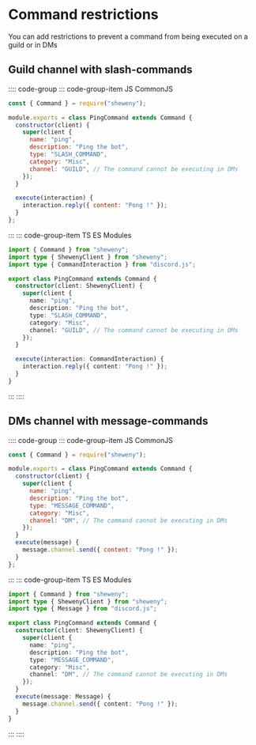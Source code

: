 # Command restrictions

You can add restrictions to prevent a command from being executed on a guild or in DMs

## Guild channel with slash-commands

:::: code-group
::: code-group-item JS CommonJS

```js
const { Command } = require("sheweny");

module.exports = class PingCommand extends Command {
  constructor(client) {
    super(client {
      name: "ping",
      description: "Ping the bot",
      type: "SLASH_COMMAND",
      category: "Misc",
      channel: "GUILD", // The command cannot be executing in DMs
    });
  }

  execute(interaction) {
    interaction.reply({ content: "Pong !" });
  }
};
```

:::
::: code-group-item TS ES Modules

```ts
import { Command } from "sheweny";
import type { ShewenyClient } from "sheweny";
import type { CommandInteraction } from "discord.js";

export class PingCommand extends Command {
  constructor(client: ShewenyClient) {
    super(client {
      name: "ping",
      description: "Ping the bot",
      type: "SLASH_COMMAND",
      category: "Misc",
      channel: "GUILD", // The command cannot be executing in DMs
    });
  }

  execute(interaction: CommandInteraction) {
    interaction.reply({ content: "Pong !" });
  }
}
```

:::
::::

## DMs channel with message-commands

:::: code-group
::: code-group-item JS CommonJS

```js
const { Command } = require("sheweny");

module.exports = class PingCommand extends Command {
  constructor(client) {
    super(client {
      name: "ping",
      description: "Ping the bot",
      type: "MESSAGE_COMMAND",
      category: "Misc",
      channel: "DM", // The command cannot be executing in DMs
    });
  }
  execute(message) {
    message.channel.send({ content: "Pong !" });
  }
};
```

:::
::: code-group-item TS ES Modules

```ts
import { Command } from "sheweny";
import type { ShewenyClient } from "sheweny";
import type { Message } from "discord.js";

export class PingCommand extends Command {
  constructor(client: ShewenyClient) {
    super(client {
      name: "ping",
      description: "Ping the bot",
      type: "MESSAGE_COMMAND",
      category: "Misc",
      channel: "DM", // The command cannot be executing in DMs
    });
  }
  execute(message: Message) {
    message.channel.send({ content: "Pong !" });
  }
}
```

:::
::::
